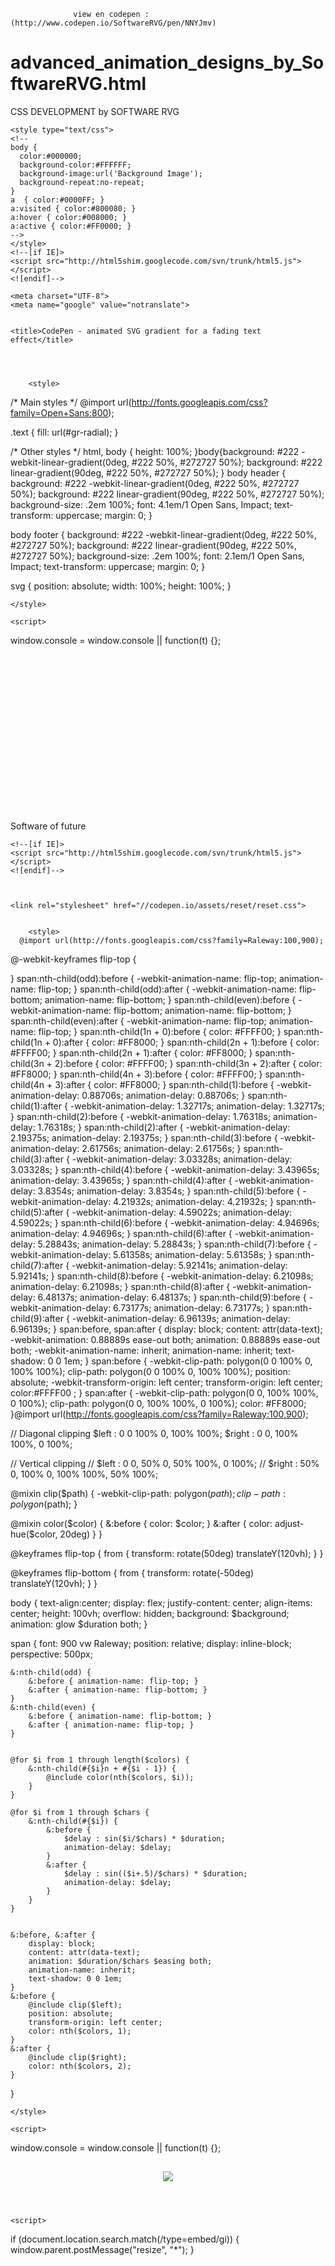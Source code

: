                   
                  
                  
                  view en codepen :   (http://www.codepen.io/SoftwareRVG/pen/NNYJmv)

# advanced_animation_designs_by_SoftwareRVG.html
CSS DEVELOPMENT by SOFTWARE RVG
<!DOCTYPE html>
<html lang="en">
  <head>
    <meta charset="utf-8">
    <meta name="generator" content="SOFTWARE HTML Editor (www.software-rvg.com)">
    <meta name="dcterms.created" content="ju., 14 abr. 2016 16:24:25 GMT">
    <meta name="description" content="css3 animation design by Software RVG,COLORS LETTERS OPEN AND CLOSE">
    <meta name="keywords" content="css3,html5,Software RVG designs,programming,designing,developing">
    <title>CSS3 ANIMATION COLORS LETTERS OPEN AND CLOSE</title>
    
    <style type="text/css">
    <!--
    body {
      color:#000000;
      background-color:#FFFFFF;
      background-image:url('Background Image');
      background-repeat:no-repeat;
    }
    a  { color:#0000FF; }
    a:visited { color:#800080; }
    a:hover { color:#008000; }
    a:active { color:#FF0000; }
    -->
    </style>
    <!--[if IE]>
    <script src="http://html5shim.googlecode.com/svn/trunk/html5.js"></script>
    <![endif]-->

  <body itemscope itemtype="http://schema.org/ImageObject">


    <meta charset="UTF-8">
    <meta name="google" value="notranslate">


    <title>CodePen - animated SVG gradient for a fading text effect</title>
    
    
    
    
        <style>
      

/* Main styles */
@import url(http://fonts.googleapis.com/css?family=Open+Sans:800);

.text {
  fill: url(#gr-radial);
}

/* Other styles */
html, body {
  height: 100%;
}body{background: #222 -webkit-linear-gradient(0deg, #222 50%, #272727 50%);
  background: #222 linear-gradient(90deg, #222 50%, #272727 50%); }
body header {
  background: #222 -webkit-linear-gradient(0deg, #222 50%, #272727 50%);
  background: #222 linear-gradient(90deg, #222 50%, #272727 50%);
  background-size: .2em 100%;
  font: 4.1em/1 Open Sans, Impact;
  text-transform: uppercase;
  margin: 0;
}

body footer {
  background: #222 -webkit-linear-gradient(0deg, #222 50%, #272727 50%);
  background: #222 linear-gradient(90deg, #222 50%, #272727 50%);
  background-size: .2em 100%;
  font: 2.1em/1 Open Sans, Impact;
  text-transform: uppercase;
  margin: 0;
}

svg {
  position: absolute;
  width: 100%;
  height: 100%;
}


    </style>

    <script>
  window.console = window.console || function(t) {};
</script>

    
    
  </head>
  
 <body itemscope itemtype="http://schema.org/ImageObject">
  <body>

  <footer>  

<svg viewBox="0 0 600 300">
 <!-- Gradient -->
  <radialGradient id="gr-radial"
                  cx="50%" cy="50%" r="70%"
                  >
    <!-- Animation for radius of gradient -->
    <animate attributeName="r" 
             values="0%;150%;100%;0%"
             dur="5s" repeatCount="indefinite" />
    <!-- Animation for colors of stop-color -->
    <stop stop-color="#FFFf00" offset="0">
      <animate attributeName="stop-color" 
               values="#0000FF;#ffff00;#00FF00;#FF0000;#00FF00;#0000FF;#FFFF00;#00FF00;#FF0000;#0000FF;#FFFF00;#FF0000"
               dur="20s" repeatCount="indefinite" />
    </stop>
    <stop stop-color="rgba(55,55,55,0)" offset="100%"/>
  </radialGradient>
  
 
  <!-- Text -->
  <text text-anchor="middle"
        x="50%"
        y="25%"
        dy=".35em"
        class="text"
        >
    Software of future
 </text>
  
 </footer>
 
 
</svg>
    
    
    
    
 <style type="text/css">.header {
  width:500px;
  margin-bottom:0px;
  margin-left:auto;
  margin-right:auto;
  font-family: "Arial", sans-serif;
  color:#40FF00;
  text-align:center;
  font-size:50px;
}

.header h3 {
color:red;
  opacity:0.9;
}

.header h4 {
color:white;;
  opacity:0.9;
}

.header small {
color:red;
  opacity:0.9;
  font-size:20px;
}

.container {
  width:auto
  padding:30px;
  height:autopx;
  box-shadow: 0px 1px 2px 0px rgba(50, 50, 50, 0.5);
  margin-left:auto;
  margin-right:auto;
}

.footer {color:FF0080;
  opacity:0,9;
  width:900px;
  height:100px;
  margin-top:10px;
  margin-left:auto;
  margin-right:auto;
  text_align:center;
}

.footer > h2 {
   font-family: 'Arial', sans-serif;
  color:;
  text-align:center;
   margin-left:auto;
  margin-right:auto;
  font-size:20px;
  opacity:0.9;
  
  margin-left:auto;
  margin-right:auto;
}

.img > a {
  margin-top:-10px;
    margin-left:auto;
  margin-right:auto;
}

.footer .img {color:FF0080;
  width:300px;
  margin-left:auto;
  margin-right:auto;
  text-align:center;
}

.img > a > img {color:FF0080;
  width:300px;
  display:inline;
  opacity:09;
}


.img > h4 {
   font-family: 'Montserrat', sans-serif;
  color:white;
  text-align:center;
  font-size:30px;
  opacity:0.9;
  margin-left:auto;
  display:inline;
  margin-right:auto;
   margin-top:-100px;
    a  { color:#0000FF; }
    a:visited { color:#800080; }
    a:hover { color:#008000; }
    a:active { color:#FF0000; }
    -->
    </style>
    <!--[if IE]>
    <script src="http://html5shim.googlecode.com/svn/trunk/html5.js"></script>
    <![endif]-->
   
    
    
    <link rel="stylesheet" href="//codepen.io/assets/reset/reset.css">

    
        <style>
      @import url(http://fonts.googleapis.com/css?family=Raleway:100,900);
@-webkit-keyframes flip-top {
  
}
span:nth-child(odd):before {
  -webkit-animation-name: flip-top;
          animation-name: flip-top;
}
span:nth-child(odd):after {
  -webkit-animation-name: flip-bottom;
          animation-name: flip-bottom;
}
span:nth-child(even):before {
  -webkit-animation-name: flip-bottom;
          animation-name: flip-bottom;
}
span:nth-child(even):after {
  -webkit-animation-name: flip-top;
          animation-name: flip-top;
}
span:nth-child(1n + 0):before {
  color: #FFFF00;
}
span:nth-child(1n + 0):after {
  color: #FF8000;
}
span:nth-child(2n + 1):before {
  color: #FFFF00;
}
span:nth-child(2n + 1):after {
  color: #FF8000;
}
span:nth-child(3n + 2):before {
  color: #FFFF00;
}
span:nth-child(3n + 2):after {
  color: #FF8000;
}
span:nth-child(4n + 3):before {
  color: #FFFF00;
}
span:nth-child(4n + 3):after {
  color: #FF8000;
}
span:nth-child(1):before {
  -webkit-animation-delay: 0.88706s;
          animation-delay: 0.88706s;
}
span:nth-child(1):after {
  -webkit-animation-delay: 1.32717s;
          animation-delay: 1.32717s;
}
span:nth-child(2):before {
  -webkit-animation-delay: 1.76318s;
          animation-delay: 1.76318s;
}
span:nth-child(2):after {
  -webkit-animation-delay: 2.19375s;
          animation-delay: 2.19375s;
}
span:nth-child(3):before {
  -webkit-animation-delay: 2.61756s;
          animation-delay: 2.61756s;
}
span:nth-child(3):after {
  -webkit-animation-delay: 3.03328s;
          animation-delay: 3.03328s;
}
span:nth-child(4):before {
  -webkit-animation-delay: 3.43965s;
          animation-delay: 3.43965s;
}
span:nth-child(4):after {
  -webkit-animation-delay: 3.8354s;
          animation-delay: 3.8354s;
}
span:nth-child(5):before {
  -webkit-animation-delay: 4.21932s;
          animation-delay: 4.21932s;
}
span:nth-child(5):after {
  -webkit-animation-delay: 4.59022s;
          animation-delay: 4.59022s;
}
span:nth-child(6):before {
  -webkit-animation-delay: 4.94696s;
          animation-delay: 4.94696s;
}
span:nth-child(6):after {
  -webkit-animation-delay: 5.28843s;
          animation-delay: 5.28843s;
}
span:nth-child(7):before {
  -webkit-animation-delay: 5.61358s;
          animation-delay: 5.61358s;
}
span:nth-child(7):after {
  -webkit-animation-delay: 5.92141s;
          animation-delay: 5.92141s;
}
span:nth-child(8):before {
  -webkit-animation-delay: 6.21098s;
          animation-delay: 6.21098s;
}
span:nth-child(8):after {
  -webkit-animation-delay: 6.48137s;
          animation-delay: 6.48137s;
}
span:nth-child(9):before {
  -webkit-animation-delay: 6.73177s;
          animation-delay: 6.73177s;
}
span:nth-child(9):after {
  -webkit-animation-delay: 6.96139s;
          animation-delay: 6.96139s;
}
span:before, span:after {
  display: block;
  content: attr(data-text);
  -webkit-animation: 0.88889s ease-out both;
          animation: 0.88889s ease-out both;
  -webkit-animation-name: inherit;
          animation-name: inherit;
  text-shadow: 0 0 1em;
}
span:before {
  -webkit-clip-path: polygon(0 0 100% 0, 100% 100%);
  clip-path: polygon(0 0 100% 0, 100% 100%);
  position: absolute;
  -webkit-transform-origin: left center;
          transform-origin: left center;
  color:#FFFF00 ;
}
span:after {
  -webkit-clip-path: polygon(0 0, 100% 100%, 0 100%);
  clip-path: polygon(0 0, 100% 100%, 0 100%);
  color: #FF8000;
}@import url(http://fonts.googleapis.com/css?family=Raleway:100,900);

// Diagonal clipping 
$left : 0 0 100% 0, 100% 100%;
$right : 0 0, 100% 100%, 0 100%;

// Vertical clipping
// $left : 0 0, 50% 0, 50% 100%, 0 100%;
// $right : 50% 0, 100% 0, 100% 100%, 50% 100%;

@mixin clip($path) {
	-webkit-clip-path: polygon($path);
	clip-path: polygon($path);
}

@mixin color($color) {
	&:before { color: $color; }
	&:after { color: adjust-hue($color, 20deg) }
}


@keyframes flip-top {
	from {
		transform:
			rotate(50deg)
			translateY(120vh);
	}
}

@keyframes flip-bottom {
	from {
		transform:
			rotate(-50deg)
			translateY(120vh);
	}
}


body { text-align:center;
	display: flex;
	justify-content: center;
	align-items: center;
	height: 100vh;
	overflow: hidden;
	background: $background;
	animation: glow $duration both;
}


span {
	font: 900 vw Raleway;
	position: relative;
	display: inline-block;
	perspective: 500px;
	
	&:nth-child(odd) {
		&:before { animation-name: flip-top; }
		&:after { animation-name: flip-bottom; }
	}
	&:nth-child(even) {
		&:before { animation-name: flip-bottom; }
		&:after { animation-name: flip-top; }
	}
	
	
	@for $i from 1 through length($colors) {
		&:nth-child(#{$i}n + #{$i - 1}) {
			@include color(nth($colors, $i));
		}
	}
		
	@for $i from 1 through $chars {
		&:nth-child(#{$i}) {
			&:before {
				$delay : sin($i/$chars) * $duration;
				animation-delay: $delay;
			}
			&:after {
				$delay : sin(($i+.5)/$chars) * $duration;
				animation-delay: $delay;
			}
		}
	}
	
	
	&:before, &:after {
		display: block;
		content: attr(data-text);
		animation: $duration/$chars $easing both;
		animation-name: inherit;
		text-shadow: 0 0 1em;
	}
	&:before {
		@include clip($left);
		position: absolute;
		transform-origin: left center;
		color: nth($colors, 1);
	}
	&:after {
		@include clip($right);
		color: nth($colors, 2);
	}
}

    </style>

    <script>
  window.console = window.console || function(t) {};
</script>
<style type="text/css">.

}</style>
    
    
  </head>

  <body>
  <header>
    <h2 class="post__author">
<span data-text="S"></span>
<span data-text="O"></span>
<span data-text="F"></span>
<span data-text="T"></span>
<span data-text="W"></span>
<span data-text="A"></span>
<span data-text="R"></span>
<span data-text="E"></span>
<span data-text="-"></span>

<span data-text=""></span>
<span data-text="R"></span> <span data-text="V"></span>  <span data-text="G"></span> 
<img style="cursor: pointer;" src="https://lh3.googleusercontent.com/-FExZSdhwUwA/AAAAAAAAAAI/AAAAAAAACDM/c6YhoosT-xg/s120-c/photo.jpg" class="fa-kz iGb"> </div>
 
 </header>
 
    
    <script>
  if (document.location.search.match(/type=embed/gi)) {
    window.parent.postMessage("resize", "*");
  }
</script>

  </body>
</html>
